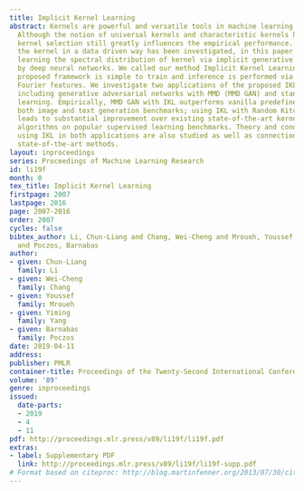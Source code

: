 ```yaml
---
title: Implicit Kernel Learning
abstract: Kernels are powerful and versatile tools in machine learning and statistics.
  Although the notion of universal kernels and characteristic kernels has been studied,
  kernel selection still greatly influences the empirical performance. While learning
  the kernel in a data driven way has been investigated, in this paper we explore
  learning the spectral distribution of kernel via implicit generative models parametrized
  by deep neural networks. We called our method Implicit Kernel Learning (IKL). The
  proposed framework is simple to train and inference is performed via sampling random
  Fourier features. We investigate two applications of the proposed IKL as examples,
  including generative adversarial networks with MMD (MMD GAN) and standard supervised
  learning. Empirically, MMD GAN with IKL outperforms vanilla predefined kernels on
  both image and text generation benchmarks; using IKL with Random Kitchen Sinks also
  leads to substantial improvement over existing state-of-the-art kernel learning
  algorithms on popular supervised learning benchmarks. Theory and conditions for
  using IKL in both applications are also studied as well as connections to previous
  state-of-the-art methods.
layout: inproceedings
series: Proceedings of Machine Learning Research
id: li19f
month: 0
tex_title: Implicit Kernel Learning
firstpage: 2007
lastpage: 2016
page: 2007-2016
order: 2007
cycles: false
bibtex_author: Li, Chun-Liang and Chang, Wei-Cheng and Mroueh, Youssef and Yang, Yiming
  and Poczos, Barnabas
author:
- given: Chun-Liang
  family: Li
- given: Wei-Cheng
  family: Chang
- given: Youssef
  family: Mroueh
- given: Yiming
  family: Yang
- given: Barnabas
  family: Poczos
date: 2019-04-11
address: 
publisher: PMLR
container-title: Proceedings of the Twenty-Second International Conference on Artificial Intelligence and Statistics
volume: '89'
genre: inproceedings
issued:
  date-parts:
  - 2019
  - 4
  - 11
pdf: http://proceedings.mlr.press/v89/li19f/li19f.pdf
extras:
- label: Supplementary PDF
  link: http://proceedings.mlr.press/v89/li19f/li19f-supp.pdf
# Format based on citeproc: http://blog.martinfenner.org/2013/07/30/citeproc-yaml-for-bibliographies/
---
```

